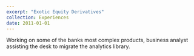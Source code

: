 ```yaml
---
excerpt: "Exotic Equity Derivatives"
collection: Experiences
date: 2011-01-01
---
```


Working on some of the banks most complex products, business analyst assisting the desk to migrate the analytics library.
